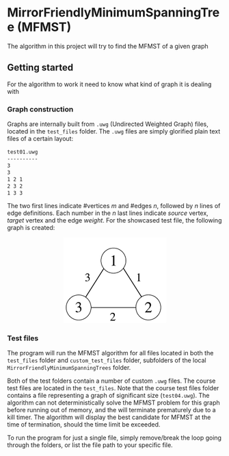 # MirrorFriendlyMinimumSpanningTree (MFMST)
The algorithm in this project will try to find the MFMST of a given graph
## Getting started
For the algorithm to work it need to know what kind of graph it is dealing with
### Graph construction
Graphs are internally built from `.uwg` (Undirected Weighted Graph) files, located in the `test_files` folder.
The `.uwg`  files are simply glorified plain text files of a certain layout:
```
test01.uwg
----------
3
3
1 2 1
2 3 2 
1 3 3
```
The two first lines indicate \#vertices *m* and \#edges *n*, followed by *n* lines of edge definitions.
Each number in the *n* last lines indicate *source* vertex, *target* vertex and the edge *weight*. 
For the showcased test file, the following graph is created:

<p align="center">
  <img src = MirrorFriendlyMinimumSpanningTrees/img/example_graph.png height="200">
</p>

### Test files
The program will run the MFMST algorithm for all files located in both the `test_files` folder and `custom_test_files` folder, subfolders of the local `MirrorFriendlyMinimumSpanningTrees` folder. 

Both of the test folders contain a number of custom `.uwg` files. The course test files are located in the `test_files`. 
Note that the course test files folder contains a file representing a graph of significant size (`test04.uwg`). The algorithm can not deterministically solve the MFMST problem for this graph before running out of memory, and the will terminate prematurely due to a kill timer. The algorithm will display the best candidate for MFMST at the time of termination, should the time limit be exceeded.

To run the program for just a single file, simply remove/break the loop going through the folders, or list the file path to your specific file.
